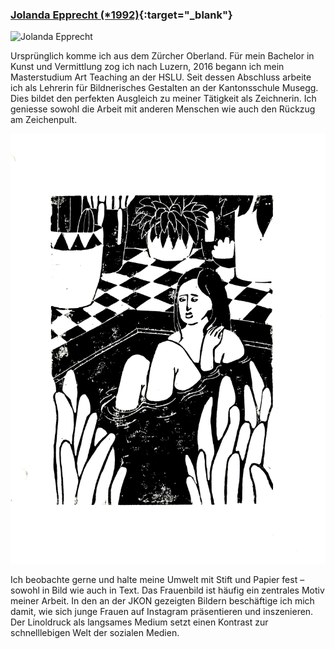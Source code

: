 ### [Jolanda Epprecht (\*1992)](http://www.jolandaepprecht.ch){:target="_blank"}

![Jolanda Epprecht](/images/artists/2019/Jolande_Epprecht_Portrait.JPG)

Ursprünglich komme ich aus dem Zürcher Oberland. Für mein Bachelor in Kunst und Vermittlung zog ich nach Luzern, 2016 begann ich mein Masterstudium Art Teaching an der HSLU. Seit dessen Abschluss arbeite ich als Lehrerin für Bildnerisches Gestalten an der Kantonsschule Musegg. Dies bildet den perfekten Ausgleich zu meiner Tätigkeit als Zeichnerin. Ich geniesse sowohl die Arbeit mit anderen Menschen wie auch den Rückzug am Zeichenpult. 

![Jolanda Epprecht's opus](/images/artists/2019/Jolande_Epprecht_Werk.jpg)

Ich beobachte gerne und halte meine Umwelt mit Stift und Papier fest – sowohl in Bild wie auch in Text. Das Frauenbild ist häufig ein zentrales Motiv meiner Arbeit. In den an der JKON gezeigten Bildern beschäftige ich mich damit, wie sich junge Frauen auf Instagram präsentieren und inszenieren. Der Linoldruck als langsames Medium setzt einen Kontrast zur schnelllebigen Welt der sozialen Medien. 

